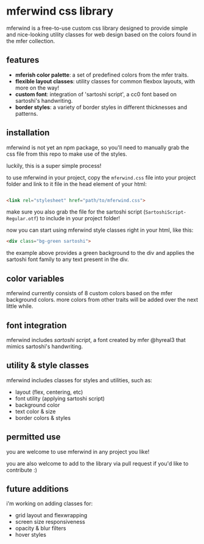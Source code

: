 # mferwind css library

mferwind is a free-to-use custom css library designed to provide simple and nice-looking utility classes for web design based on the colors found in the mfer collection.

## features

- **mferish color palette**: a set of predefined colors from the mfer traits.
- **flexible layout classes**: utility classes for common flexbox layouts, with more on the way!
- **custom font**: integration of 'sartoshi script', a cc0 font based on sartoshi's handwriting.
- **border styles**: a variety of border styles in different thicknesses and patterns.

## installation

mferwind is not yet an npm package, so you'll need to manually grab the css file from this repo to make use of the styles.

luckily, this is a super simple process!

to use mferwind in your project, copy the `mferwind.css` file into your project folder and link to it file in the head element of your html:

```html

<link rel="stylesheet" href="path/to/mferwind.css">

```
make sure you also grab the file for the sartoshi script (`SartoshiScript-Regular.otf`) to include in your project folder!

now you can start using mferwind style classes right in your html, like this:
```html
<div class="bg-green sartoshi">
```

the example above provides a green background to the div and applies the sartoshi font family to any text present in the div.

## color variables

mferwind currently consists of 8 custom colors based on the mfer background colors.  more colors from other traits will be added over the next little while.

## font integration

mferwind includes *sartoshi script*, a font created by mfer @hyreal3 that mimics sartoshi's handwriting.

## utility & style classes

mferwind includes classes for styles and utilities, such as:

* layout (flex, centering, etc)
* font utility (applying sartoshi script)
* background color
* text color & size
* border colors & styles


## permitted use

you are welcome to use mferwind in any project you like!

you are also welcome to add to the library via pull request if you'd like to contribute :)


## future additions

i'm working on adding classes for:
* grid layout and flexwrapping
* screen size responsiveness
* opacity & blur filters
* hover styles

